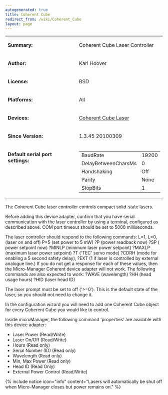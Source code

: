 ```yaml
---
autogenerated: true
title: Coherent Cube
redirect_from: /wiki/Coherent_Cube
layout: page
---
```


<table>
<tr>
<td markdown="1">

**Summary:**

</td>
<td markdown="1">

Coherent Cube Laser Controller

</td>
</tr>
<tr>
<td markdown="1">

**Author:**

</td>
<td markdown="1">

Karl Hoover

</td>
</tr>
<tr>
<td markdown="1">

**License:**

</td>
<td markdown="1">

BSD

</td>
</tr>
<tr>
<td markdown="1">

**Platforms:**

</td>
<td markdown="1">

All

</td>
</tr>
<tr>
<td markdown="1">

**Devices:**

</td>
<td markdown="1">

[Coherent Cube
Laser](http://www.coherent.com/Lasers/index.cfm?fuseaction=show.page&ID=1007)

</td>
</tr>
<tr>
<td markdown="1">

**Since Version:**

</td>
<td markdown="1">

1.3.45 20100309

</td>
</tr>
<tr>
<td markdown="1" valign=top>

**Default serial port settings:**

</td>
<td markdown="1" valign=top>

|                     |       |
|---------------------|-------|
| BaudRate            | 19200 |
| DelayBetweenCharsMs | 0     |
| Handshaking         | Off   |
| Parity              | None  |
| StopBits            | 1     |

</td>
</tr>
</table>

The Coherent Cube laser controller controls compact solid-state lasers.

Before adding this device adapter, confirm that you have serial
communication with the laser controller by using a terminal, configured
as described above. COM port timeout should be set to 5000 milliseconds.

The laser controller should respond to the following commands: L=1, L=0,
(laser on and off) P=5 (set power to 5 mW) ?P (power readback now) ?SP (
power setpoint now) ?MINLP (minimum laser power setpoint) ?MAXLP
(maximum laser power setpoint) ?T ('TEC' servo mode) ?CDRH (mode for
enabling a 5 second safety delay), ?EXT (1 if laser is controlled by
external analogue line.) If you do not get a response for each of these
values, then the Micro-Manager Coherent device adapter will not work.
The following commands are also expected to work: ?WAVE (wavelength) ?HH
(head usage hours) ?HID (laser head ID)

The laser prompt must be set to off ('&gt;=0'). This is the default
state of the laser, so you should not need to change it.

In the configuration wizard you will need to add one Coherent Cube
object for every Coherent Cube you would like to control.

Inside microManager, the following command 'properties' are available
with this device adapter:

-   Laser Power (Read/Write)
-   Laser On/Off (Read/Write)
-   Hours (Read only)
-   Serial Number (ID) (Read only)
-   Wavelength (Read only)
-   Min, Max Power (Read only)
-   Head ID (Read Only)
-   External Power Control (Read/Write)

{% include notice icon="info" content="Lasers will automatically be shut off when Micro-Manager closes but power remains on." %}

